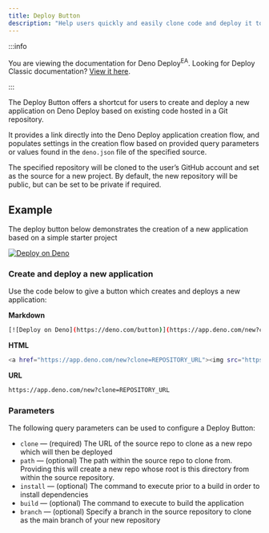 ```yaml
---
title: Deploy Button
description: "Help users quickly and easily clone code and deploy it to Deno Deploy with the click of a button"
---
```


:::info

You are viewing the documentation for Deno Deploy<sup>EA</sup>. Looking for
Deploy Classic documentation? [View it here](/deploy/).

:::

The Deploy Button offers a shortcut for users to create and deploy a new
application on Deno Deploy based on existing code hosted in a Git repository.

It provides a link directly into the Deno Deploy application creation flow, and
populates settings in the creation flow based on provided query parameters or
values found in the `deno.json` file of the specified source.

The specified repository will be cloned to the user’s GitHub account and set as
the source for a new project. By default, the new repository will be public, but
can be set to be private if required.

## Example

The deploy button below demonstrates the creation of a new application based on
a simple starter project

[![Deploy on Deno](https://deno.com/button)](https://app.deno.com/new?clone=https://github.com/denoland/examples&path=hello-world)

### Create and deploy a new application

Use the code below to give a button which creates and deploys a new application:

**Markdown**

```bash
[![Deploy on Deno](https://deno.com/button)](https://app.deno.com/new?clone=REPOSITORY_URL)
```

**HTML**

```bash
<a href="https://app.deno.com/new?clone=REPOSITORY_URL"><img src="https://deno.com/button" alt="Deploy on Deno"/></a>
```

**URL**

```bash
https://app.deno.com/new?clone=REPOSITORY_URL
```

### Parameters

The following query parameters can be used to configure a Deploy Button:

- `clone` — (required) The URL of the source repo to clone as a new repo which
  will then be deployed
- `path` — (optional) The path within the source repo to clone from. Providing
  this will create a new repo whose root is this directory from within the
  source repository.
- `install` — (optional) The command to execute prior to a build in order to
  install dependencies
- `build` — (optional) The command to execute to build the application
- `branch` — (optional) Specify a branch in the source repository to clone as
  the main branch of your new repository
